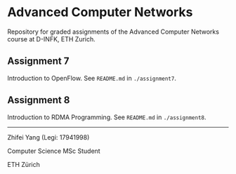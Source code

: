 # Advanced Computer Networks

Repository for graded assignments of the Advanced Computer Networks course at D-INFK, ETH Zurich.

## Assignment 7

Introduction to OpenFlow. See `README.md` in `./assignment7`.


## Assignment 8

Introduction to RDMA Programming. See `README.md` in `./assignment8`.


---
Zhifei Yang (Legi: 17941998)

Computer Science MSc Student

ETH Zürich
